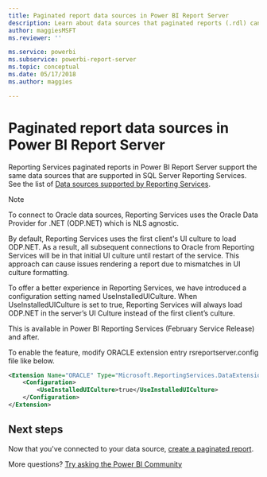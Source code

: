 ```yaml
---
title: Paginated report data sources in Power BI Report Server
description: Learn about data sources that paginated reports (.rdl) can connect to in Power BI Report Server.
author: maggiesMSFT
ms.reviewer: ''

ms.service: powerbi
ms.subservice: powerbi-report-server
ms.topic: conceptual
ms.date: 05/17/2018
ms.author: maggies

---
```

# Paginated report data sources  in Power BI Report Server
Reporting Services paginated reports in Power BI Report Server support the same data sources that are supported in SQL Server Reporting Services. See the list of [Data sources supported by Reporting Services](https://docs.microsoft.com/sql/reporting-services/report-data/data-sources-supported-by-reporting-services-ssrs).

> [!NOTE]  
>  To connect to Oracle data sources, Reporting Services uses the Oracle Data Provider for .NET (ODP.NET) which is NLS agnostic.
>
> By default, Reporting Services uses the first client's UI culture to load ODP.NET.  As a result, all subsequent connections to Oracle from Reporting Services will be in that initial UI culture until restart of the service.  This approach can cause issues rendering a report due to mismatches in UI culture formatting.
>
> To offer a better experience in Reporting Services, we have introduced a configuration setting named UseInstalledUICulture. When UseInstalledUICulture is set to true, Reporting Services will always load ODP.NET in the server’s UI Culture instead of the first client’s culture.
>
> This is available in Power BI Reporting Services (February Service Release) and after.

To enable the feature, modify ORACLE extension entry rsreportserver.config file like below.
```xml
<Extension Name="ORACLE" Type="Microsoft.ReportingServices.DataExtensions.OracleClientConnectionWrapper,Microsoft.ReportingServices.DataExtensions">
    <Configuration>
        <UseInstalledUICulture>true</UseInstalledUICulture>
    </Configuration>
</Extension>
```

## Next steps
Now that you've connected to your data source, [create a paginated report](quickstart-create-paginated-report.md).  


More questions? [Try asking the Power BI Community](https://community.powerbi.com/)

